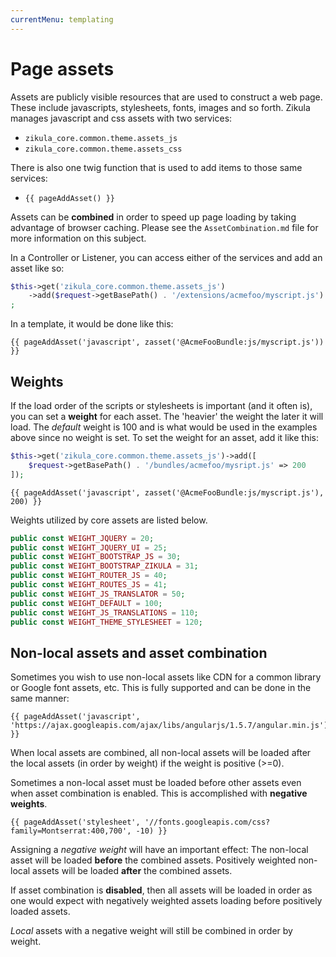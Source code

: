 ```yaml
---
currentMenu: templating
---
```

# Page assets

Assets are publicly visible resources that are used to construct a web page. These include javascripts, stylesheets,
fonts, images and so forth. Zikula manages javascript and css assets with two services:

- `zikula_core.common.theme.assets_js`
- `zikula_core.common.theme.assets_css`

There is also one twig function that is used to add items to those same services:

- `{{ pageAddAsset() }}`

Assets can be **combined** in order to speed up page loading by taking advantage of browser caching. Please see the 
`AssetCombination.md` file for more information on this subject.

In a Controller or Listener, you can access either of the services and add an asset like so:

```php
$this->get('zikula_core.common.theme.assets_js')
    ->add($request->getBasePath() . '/extensions/acmefoo/myscript.js')
;
```

In a template, it would be done like this:

```twig
{{ pageAddAsset('javascript', zasset('@AcmeFooBundle:js/myscript.js')) }}
```

## Weights

If the load order of the scripts or stylesheets is important (and it often is), you can set a **weight** for each asset.
The 'heavier' the weight the later it will load. The _default_ weight is 100 and is what would be used in the examples
above since no weight is set. To set the weight for an asset, add it like this:

```php
$this->get('zikula_core.common.theme.assets_js')->add([
    $request->getBasePath() . '/bundles/acmefoo/mysript.js' => 200
]);
```

```twig
{{ pageAddAsset('javascript', zasset('@AcmeFooBundle:js/myscript.js'), 200) }}
```

Weights utilized by core assets are listed below.

```php
public const WEIGHT_JQUERY = 20;
public const WEIGHT_JQUERY_UI = 25;
public const WEIGHT_BOOTSTRAP_JS = 30;
public const WEIGHT_BOOTSTRAP_ZIKULA = 31;
public const WEIGHT_ROUTER_JS = 40;
public const WEIGHT_ROUTES_JS = 41;
public const WEIGHT_JS_TRANSLATOR = 50;
public const WEIGHT_DEFAULT = 100;
public const WEIGHT_JS_TRANSLATIONS = 110;
public const WEIGHT_THEME_STYLESHEET = 120;
```

## Non-local assets and asset combination

Sometimes you wish to use non-local assets like CDN for a common library or Google font assets, etc. This is fully
supported and can be done in the same manner:

```twig
{{ pageAddAsset('javascript', 'https://ajax.googleapis.com/ajax/libs/angularjs/1.5.7/angular.min.js') }}
```

When local assets are combined, all non-local assets will be loaded after the local assets (in order by weight)
if the weight is positive (>=0).

Sometimes a non-local asset must be loaded before other assets even when asset combination is enabled. This is
accomplished with **negative weights**.

```twig
{{ pageAddAsset('stylesheet', '//fonts.googleapis.com/css?family=Montserrat:400,700', -10) }}
```

Assigning a *negative weight* will have an important effect: The non-local asset will be loaded **before** the
combined assets. Positively weighted non-local assets will be loaded **after** the combined assets.

If asset combination is **disabled**, then all assets will be loaded in order as one would expect with negatively 
weighted assets loading before positively loaded assets.

*Local* assets with a negative weight will still be combined in order by weight.
